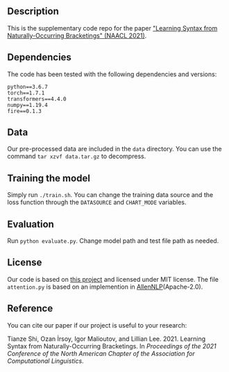 ## Description

This is the supplementary code repo for the paper ["Learning Syntax from Naturally-Occurring Bracketings" (NAACL 2021)](https://www.aclweb.org/anthology/2021.naacl-main.234.pdf).

## Dependencies

The code has been tested with the following dependencies and versions:

```
python==3.6.7
torch==1.7.1
transformers==4.4.0
numpy==1.19.4
fire==0.1.3
```

## Data

Our pre-processed data are included in the `data` directory. You can use the command `tar xzvf data.tar.gz` to decompress.

## Training the model

Simply run `./train.sh`. You can change the training data source and the loss function through the `DATASOURCE` and `CHART_MODE` variables.

## Evaluation

Run `python evaluate.py`. Change model path and test file path as needed.

## License

Our code is based on [this project](https://github.com/tzshi/flat-mwe-parsing) and licensed under MIT license.
The file `attention.py` is based on an implemention in [AllenNLP](https://github.com/allenai/allennlp)(Apache-2.0).

## Reference

You can cite our paper if our project is useful to your research:

Tianze Shi, Ozan İrsoy, Igor Malioutov, and Lillian Lee. 2021. Learning Syntax from Naturally-Occurring Bracketings.
In _Proceedings of the 2021 Conference of the North American Chapter of the Association for Computational Linguistics_.

